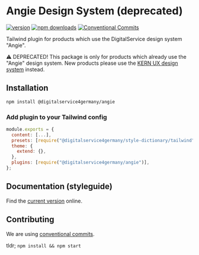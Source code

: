 # Angie Design System (deprecated)

[![version](https://img.shields.io/npm/v/@digitalservice4germany/angie)](https://www.npmjs.com/package/@digitalservice4germany/angie)
[![npm downloads](https://img.shields.io/npm/dw/@digitalservice4germany/angie)](https://www.npmjs.com/package/@digitalservice4germany/angie)
[![Conventional Commits](https://img.shields.io/badge/Conventional%20Commits-1.0.0-%23FE5196?logo=conventionalcommits&logoColor=white)](https://conventionalcommits.org)

Tailwind plugin for products which use the DigitalService design system "Angie".

:warning: DEPRECATED! This package is only for products which already use the "Angie" design system. New products please use the [KERN UX design system](https://www.kern-ux.de) instead.

## Installation

```sh
npm install @digitalservice4germany/angie
```

### Add plugin to your Tailwind config

```js
module.exports = {
  content: [...],
  presets: [require("@digitalservice4germany/style-dictionary/tailwind")],
  theme: {
    extend: {},
  },
  plugins: [require("@digitalservice4germany/angie")],
};
```

## Documentation (styleguide)

Find the [current version](https://digitalservicebund.github.io/angie/) online.

## Contributing

We are using [conventional commits](https://www.conventionalcommits.org/).

tldr; `npm install && npm start`
